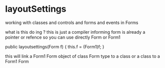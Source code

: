 # layoutSettings
working with classes and controls and forms and events in Forms



what is this do ing ?
this is just a compiler informing
form is already a pointer or refence so you can use directly Form or Form1 

 public layoutsettings(Form f)
 {
     this.f = (Form1)f;
 }

 this will link a Form1 Form object of class Form type to a class or a class to a Form1 Form
